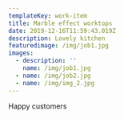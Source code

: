 ```yaml
---
templateKey: work-item
title: Marble effect worktops
date: 2019-12-16T11:59:43.019Z
description: Lovely kitchen
featuredimage: /img/job1.jpg
images:
  - description: ''
    name: /img/job1.jpg
  - name: /img/job2.jpg
  - name: /img/img_2.jpg
---
```

Happy customers
